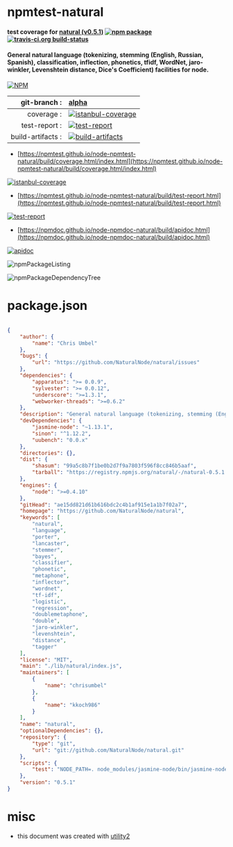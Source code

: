 # npmtest-natural

#### test coverage for  [natural (v0.5.1)](https://github.com/NaturalNode/natural)  [![npm package](https://img.shields.io/npm/v/npmtest-natural.svg?style=flat-square)](https://www.npmjs.org/package/npmtest-natural) [![travis-ci.org build-status](https://api.travis-ci.org/npmtest/node-npmtest-natural.svg)](https://travis-ci.org/npmtest/node-npmtest-natural)

#### General natural language (tokenizing, stemming (English, Russian, Spanish), classification, inflection, phonetics, tfidf, WordNet, jaro-winkler, Levenshtein distance, Dice's Coefficient) facilities for node.

[![NPM](https://nodei.co/npm/natural.png?downloads=true&downloadRank=true&stars=true)](https://www.npmjs.com/package/natural)

| git-branch : | [alpha](https://github.com/npmtest/node-npmtest-natural/tree/alpha)|
|--:|:--|
| coverage : | [![istanbul-coverage](https://npmtest.github.io/node-npmtest-natural/build/coverage.badge.svg)](https://npmtest.github.io/node-npmtest-natural/build/coverage.html/index.html)|
| test-report : | [![test-report](https://npmtest.github.io/node-npmtest-natural/build/test-report.badge.svg)](https://npmtest.github.io/node-npmtest-natural/build/test-report.html)|
| build-artifacts : | [![build-artifacts](https://npmtest.github.io/node-npmtest-natural/glyphicons_144_folder_open.png)](https://github.com/npmtest/node-npmtest-natural/tree/gh-pages/build)|

- [https://npmtest.github.io/node-npmtest-natural/build/coverage.html/index.html](https://npmtest.github.io/node-npmtest-natural/build/coverage.html/index.html)

[![istanbul-coverage](https://npmtest.github.io/node-npmtest-natural/build/screenCapture.buildCi.browser.%252Ftmp%252Fbuild%252Fcoverage.lib.html.png)](https://npmtest.github.io/node-npmtest-natural/build/coverage.html/index.html)

- [https://npmtest.github.io/node-npmtest-natural/build/test-report.html](https://npmtest.github.io/node-npmtest-natural/build/test-report.html)

[![test-report](https://npmtest.github.io/node-npmtest-natural/build/screenCapture.buildCi.browser.%252Ftmp%252Fbuild%252Ftest-report.html.png)](https://npmtest.github.io/node-npmtest-natural/build/test-report.html)

- [https://npmdoc.github.io/node-npmdoc-natural/build/apidoc.html](https://npmdoc.github.io/node-npmdoc-natural/build/apidoc.html)

[![apidoc](https://npmdoc.github.io/node-npmdoc-natural/build/screenCapture.buildCi.browser.%252Ftmp%252Fbuild%252Fapidoc.html.png)](https://npmdoc.github.io/node-npmdoc-natural/build/apidoc.html)

![npmPackageListing](https://npmtest.github.io/node-npmtest-natural/build/screenCapture.npmPackageListing.svg)

![npmPackageDependencyTree](https://npmtest.github.io/node-npmtest-natural/build/screenCapture.npmPackageDependencyTree.svg)



# package.json

```json

{
    "author": {
        "name": "Chris Umbel"
    },
    "bugs": {
        "url": "https://github.com/NaturalNode/natural/issues"
    },
    "dependencies": {
        "apparatus": ">= 0.0.9",
        "sylvester": ">= 0.0.12",
        "underscore": ">=1.3.1",
        "webworker-threads": ">=0.6.2"
    },
    "description": "General natural language (tokenizing, stemming (English, Russian, Spanish), classification, inflection, phonetics, tfidf, WordNet, jaro-winkler, Levenshtein distance, Dice's Coefficient) facilities for node.",
    "devDependencies": {
        "jasmine-node": "~1.13.1",
        "sinon": "^1.12.2",
        "uubench": "0.0.x"
    },
    "directories": {},
    "dist": {
        "shasum": "99a5c8b7f1be0b2d7f9a7803f596f8cc846b5aaf",
        "tarball": "https://registry.npmjs.org/natural/-/natural-0.5.1.tgz"
    },
    "engines": {
        "node": ">=0.4.10"
    },
    "gitHead": "ae15dd821d61b616bdc2c4b1af915e1a1b7f02a7",
    "homepage": "https://github.com/NaturalNode/natural",
    "keywords": [
        "natural",
        "language",
        "porter",
        "lancaster",
        "stemmer",
        "bayes",
        "classifier",
        "phonetic",
        "metaphone",
        "inflector",
        "wordnet",
        "tf-idf",
        "logistic",
        "regression",
        "doublemetaphone",
        "double",
        "jaro-winkler",
        "levenshtein",
        "distance",
        "tagger"
    ],
    "license": "MIT",
    "main": "./lib/natural/index.js",
    "maintainers": [
        {
            "name": "chrisumbel"
        },
        {
            "name": "kkoch986"
        }
    ],
    "name": "natural",
    "optionalDependencies": {},
    "repository": {
        "type": "git",
        "url": "git://github.com/NaturalNode/natural.git"
    },
    "scripts": {
        "test": "NODE_PATH=. node_modules/jasmine-node/bin/jasmine-node spec/"
    },
    "version": "0.5.1"
}
```



# misc
- this document was created with [utility2](https://github.com/kaizhu256/node-utility2)
